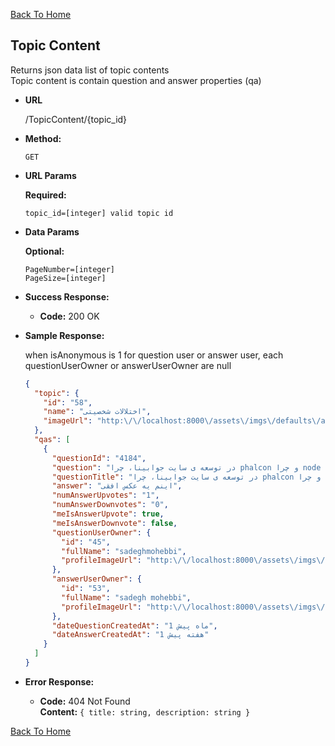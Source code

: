 [Back To Home](/)

**Topic Content**
----
  Returns json data list of topic contents <br>
  Topic content is contain question and answer properties (qa)

* **URL**

  /TopicContent/{topic_id}

* **Method:**

  `GET`
  
* **URL Params**

  **Required:**
 
   `topic_id=[integer] valid topic id`

*  **Data Params**

   **Optional:**
 
   `PageNumber=[integer]` <br>
   `PageSize=[integer]`

* **Success Response:**

  * **Code:** 200 OK

* **Sample Response:**

  when isAnonymous is 1 for question user or answer user, each questionUserOwner or answerUserOwner are null<br>

  ```json
  {
    "topic": {
      "id": "58",
      "name": "اختلالات شخصیتی",
      "imageUrl": "http:\/\/localhost:8000\/assets\/imgs\/defaults\/avatar.png"
    },
    "qas": [
      {
        "questionId": "4184",
        "question": "در توسعه ی سایت جوابینا، چرا phalcon و چرا node js نه؟",
        "questionTitle": "در توسعه ی سایت جوابینا، چرا phalcon و چرا node js نه؟",
        "answer": "اینم یه عکس افقی",
        "numAnswerUpvotes": "1",
        "numAnswerDownvotes": "0",
        "meIsAnswerUpvote": true,
        "meIsAnswerDownvote": false,
        "questionUserOwner": {
          "id": "45",
          "fullName": "sadeghmohebbi",
          "profileImageUrl": "http:\/\/localhost:8000\/assets\/imgs\/defaults\/avatar.png"
        },
        "answerUserOwner": {
          "id": "53",
          "fullName": "sadegh mohebbi",
          "profileImageUrl": "http:\/\/localhost:8000\/assets\/imgs\/defaults\/avatar.png"
        },
        "dateQuestionCreatedAt": "1 ماه پیش",
        "dateAnswerCreatedAt": "1 هفته پیش"
      }
    ]
  }
  ```

* **Error Response:**

  * **Code:** 404 Not Found <br />
    **Content:** `{ title: string, description: string }`

[Back To Home](/)